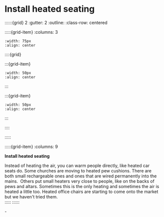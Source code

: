 # Install heated seating
 
::::::{grid} 2
:gutter: 2
:outline: 
:class-row: centered

:::::{grid-item}
:columns: 3
```{image} /images/card-game/step-icons/step_4.svg
:width: 75px
:align: center
```


::::{grid}

:::{grid-item}

```{image} /images/card-game/carbon-icons/carbon_5.svg
:width: 50px
:align: center
```
:::

:::{grid-item}
```{image} /images/card-game/cost-icons/cost_4.svg
:width: 50px
:align: center
```
:::

::::

:::::

:::::{grid-item}
:columns: 9

**Install heated seating**

Instead of heating the air, you can warm people directly, like heated car seats do.  Some churches are moving to heated pew cushions. There are both small rechargeable ones and ones that are wired permanently into the mains.    Others put small heaters very close to people, like on the backs of pews and altars.  Sometimes this is the only heating and sometimes the air is heated a little too.  Heated office chairs are starting to come onto the market but we haven't tried them.    
:::::
::::::


-[](heated-seating)